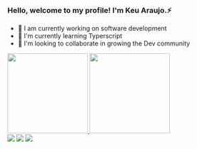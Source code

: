 ###  Hello, welcome to my profile! I'm Keu Araujo.⚡

- 🔭 I am currently working on software development
- 🌱 I'm currently learning Typerscript
- 👯 I'm looking to collaborate in growing the Dev community

<div align="left">
  <a href="https://github.com/k-js">
  <img height="180em" src="https://github-readme-stats.vercel.app/api?username=k-js&show_icons=true&theme=default#gh-light-mode-only" />
  <img height="180em" src="https://github-readme-stats.vercel.app/api/top-langs/?username=k-js&layout=compact" />
</div>
   
<div>
  <a href = ""><img src="https://img.shields.io/badge/-Gmail-%23333?style=for-the-badge&logo=gmail&logoColor=white" target="_blank"></a> 
  <a href="" target="_blank"><img src="https://img.shields.io/badge/-LinkedIn-%230077B5?style=for-the-badge&logo=linkedin&logoColor=white" target="_blank"></a>
  <a href="" target="_blank"><img src="https://img.shields.io/badge/-Instagram-%23E4405F?style=for-the-badge&logo=instagram&logoColor=white" target="_blank"></a>
</div>
